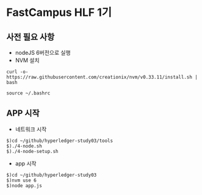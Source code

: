 # FastCampus HLF 1기 
## 사전 필요 사항 ##
* nodeJS 6버전으로 실행
* NVM 설치
```
curl -o- https://raw.githubusercontent.com/creationix/nvm/v0.33.11/install.sh | bash

source ~/.bashrc
```

## APP 시작 ##
* 네트워크 시작

```
$)cd ~/github/hyperledger-study03/tools
$)./4-node.sh
$)./4-node-setup.sh
```

* app 시작

```
$)cd ~/github/hyperledger-study03
$)nvm use 6
$)node app.js
```
